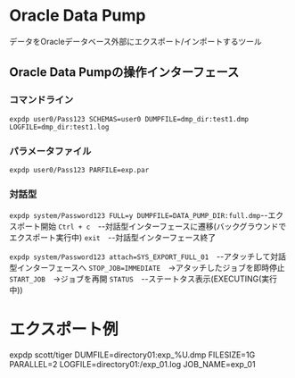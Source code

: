 # Oracle Data Pump
データをOracleデータベース外部にエクスポート/インポートするツール
## Oracle Data Pumpの操作インターフェース
### コマンドライン
`expdp user0/Pass123 SCHEMAS=user0 DUMPFILE=dmp_dir:test1.dmp LOGFILE=dmp_dir:test1.log`
### パラメータファイル
`expdp user0/Pass123 PARFILE=exp.par`
### 対話型
`expdp system/Password123 FULL=y DUMPFILE=DATA_PUMP_DIR:full.dmp`--エクスポート開始
`Ctrl + c`　--対話型インターフェースに遷移(バックグラウンドでエクスポート実行中)
`exit`　--対話型インターフェース終了

`expdp system/Password123 attach=SYS_EXPORT_FULL_01`　--アタッチして対話型インターフェースへ
`STOP_JOB=IMMEDIATE`　→アタッチしたジョブを即時停止
`START_JOB`　→ジョブを再開
`STATUS`　--ステートタス表示(EXECUTING(実行中))

# エクスポート例

expdp scott/tiger
DUMFILE=directory01:exp_%U.dmp
FILESIZE=1G
PARALLEL=2
LOGFILE=directory01:/exp_01.log
JOB_NAME=exp_01